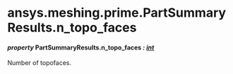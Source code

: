 # ansys.meshing.prime.PartSummaryResults.n_topo_faces

<a id="ansys.meshing.prime.PartSummaryResults.n_topo_faces"></a>

#### *property* PartSummaryResults.n_topo_faces *: [int](https://docs.python.org/3.11/library/functions.html#int)*

Number of topofaces.

<!-- !! processed by numpydoc !! -->
